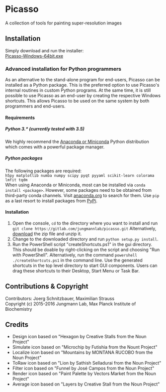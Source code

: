 # Picasso
A collection of tools for painting super-resolution images

## Installation
Simply download and run the installer:  
[Picasso-Windows-64bit.exe](https://gitlab.com/jungmannlab/picasso/raw/master/distribution/Output/Picasso-Windows-64bit.exe)

### Advanced installation for Python programmers
As an alternative to the stand-alone program for end-users, Picasso can be installed as a Python package. This is the preferred option to use Picasso's internal routines in custom Python programs. At the same time, it is still possible to use Picasso as an end-user by creating the respective Windows shortcuts. This allows Picasso to be used on the same system by both programmers and end-users.

#### Requirements

##### Python 3.* (currently tested with 3.5)  
We highly recommend the [Anaconda or Miniconda](https://www.continuum.io/downloads) Python distribution which comes with a powerful package manager.

##### Python packages
The following packages are required:  
`h5py matplotlib numba numpy scipy pyqt pyyaml scikit-learn colorama lmfit tqdm`  
When using Anaconda or Miniconda, most can be installed via `conda install <package>`. However, some packages need to be obtained from third-party conda channels. Visit [anaconda.org](anaconda.org) to search for them. Use `pip`  as a last resort to install packages from [PyPi](https://pypi.python.org/pypi).

#### Installation

1. Open the console, `cd` to the directory where you want to install and run
`git clone https://gitlab.com/jungmannlab/picasso.git`
Alternatively, [download](https://gitlab.com/jungmannlab/picasso/repository/archive.zip?ref=master) the zip file and unzip it.
2. Change to the downloaded directory and run `python setup.py install`.
3. Run the PowerShell script "createShortcuts.ps1" in the gui directory.
This should be doable by right-clicking on the script and choosing "Run with PowerShell". Alternatively, run the command `powershell ./createShortcuts.ps1` in the command line. Use the generated shortcuts in the top level directory to start GUI components. Users can drag these shortcuts to their Desktop, Start Menu or Task Bar.

## Contributions & Copyright
Contributors: Joerg Schnitzbauer, Maximilian Strauss  
Copyright (c) 2015-2016 Jungmann Lab, Max Planck Institute of Biochemistry

## Credits
- Design icon based on "Hexagon by Creative Stalls from the Noun Project"
- Simulate icon based on "Microchip by Futishia from the Nount Project"
- Localize icon based on "Mountains by MONTANA RUCOBO from the Noun Project"
- ToRaw icon based on "Lion by Sathish Selladurai from the Noun Project"
- Filter icon based on "Funnel by José Campos from the Noun Project"
- Render icon based on "Paint Palette by Vectors Market from the Noun Project"
- Average icon based on "Layers by Creative Stall from the Noun Project"
